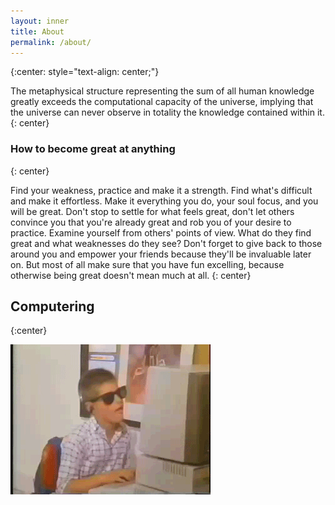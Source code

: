 ```yaml
---
layout: inner
title: About
permalink: /about/
---
```


<div style="text-align: center;">
  <span>
    <a href="https://github.com/dcunited001"><i class="fa fa-3x fa-github"></i></a>
    <a href="https://twitch.tv/dcunit3d"><i class="fa fa-3x fa-twitch"></i></a>
    <a href="https://youtube.com/dcunited001"><i class="fa fa-3x fa-youtube"></i></a>
    <a href="https://twitter.com/dcunit3d"><i class="fa fa-3x fa-twitter"></i></a>
    <a href="https://facebook.com/dconner.pro"><i class="fa fa-3x fa-facebook-square"></i></a>
    <a href="https://linkedin.com/in/dcunit3d"><i class="fa fa-3x fa-linkedin"></i></a>
    <a href="https://angel.co/dcunit3d"><i class="fa fa-3x fa-angellist"></i></a>
    <a href="https://livecoding.tv/dcunit3d"><i class="fa fa-3x fa-code"></i></a>
  </span>
</div>

{:center: style="text-align: center;"}

The metaphysical structure representing the sum of all human knowledge greatly exceeds the computational capacity of the universe, implying that the universe can never observe in totality the knowledge contained within it.
{: center}

### How to become great at anything
{: center}

Find your weakness, practice and make it a strength. Find what's difficult and make it effortless. Make it everything you do, your soul focus, and you will be great. Don't stop to settle for what feels great, don't let others convince you that you're already great and rob you of your desire to practice. Examine yourself from others' points of view.  What do they find great and what weaknesses do they see?  Don't forget to give back to those around you and empower your friends because they'll be invaluable later on.  But most of all make sure that you have fun excelling, because otherwise being great doesn't mean much at all.
{: center}

## Computering
{:center}

<img src="/img/rayban_hax_boi.gif" alt="Rayban Hax Boi" class="img-circle center-block" />
